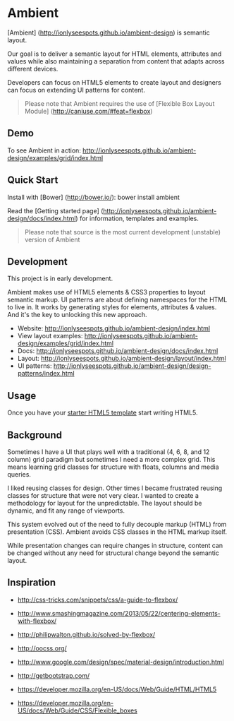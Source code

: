 # Ambient

[Ambient] (http://ionlyseespots.github.io/ambient-design) is semantic layout.

Our goal is to deliver a semantic layout for HTML elements, attributes and values while also maintaining a separation from content that adapts across different devices.

Developers can focus on HTML5 elements to create layout and designers can focus on extending UI patterns for content.

> Please note that Ambient requires the use of [Flexible Box Layout Module] (http://caniuse.com/#feat=flexbox)

## Demo

To see Ambient in action: http://ionlyseespots.github.io/ambient-design/examples/grid/index.html

## Quick Start

Install with [Bower] (http://bower.io/): bower install ambient

Read the [Getting started page] (http://ionlyseespots.github.io/ambient-design/docs/index.html) for information, templates and examples.

> Please note that source is the most current development (unstable) version of Ambient

## Development

This project is in early development.

Ambient makes use of HTML5 elements & CSS3 properties to layout semantic markup. UI patterns are about defining namespaces for the HTML to live in. It works by generating styles for elements, attributes & values. And it's the key to unlocking this new approach.

* Website: http://ionlyseespots.github.io/ambient-design/index.html
* View layout examples: http://ionlyseespots.github.io/ambient-design/examples/grid/index.html
* Docs: http://ionlyseespots.github.io/ambient-design/docs/index.html
* Layout: http://ionlyseespots.github.io/ambient-design/layout/index.html
* UI patterns: http://ionlyseespots.github.io/ambient-design/design-patterns/index.html

## Usage

Once you have your [starter HTML5 template](http://ionlyseespots.github.io/ambient-design/examples/starter-template/index.html) start writing HTML5.

## Background

Sometimes I have a UI that plays well with a traditional (4, 6, 8, and 12 column) grid paradigm but sometimes I need a more complex grid. This means learning grid classes for structure with floats, columns and media queries.

I liked reusing classes for design. Other times I became frustrated reusing classes for structure that were not very clear. I wanted to create a methodology for layout for the unpredictable. The layout should be dynamic, and fit any range of viewports. 

This system evolved out of the need to fully decouple markup (HTML) from presentation (CSS). Ambient avoids CSS classes in the HTML markup itself.

While presentation changes can require changes in structure, content can be changed without any need for structural change beyond the semantic layout.

## Inspiration

* http://css-tricks.com/snippets/css/a-guide-to-flexbox/
* http://www.smashingmagazine.com/2013/05/22/centering-elements-with-flexbox/
* http://philipwalton.github.io/solved-by-flexbox/

* http://oocss.org/

* http://www.google.com/design/spec/material-design/introduction.html

* http://getbootstrap.com/

* https://developer.mozilla.org/en-US/docs/Web/Guide/HTML/HTML5
* https://developer.mozilla.org/en-US/docs/Web/Guide/CSS/Flexible_boxes